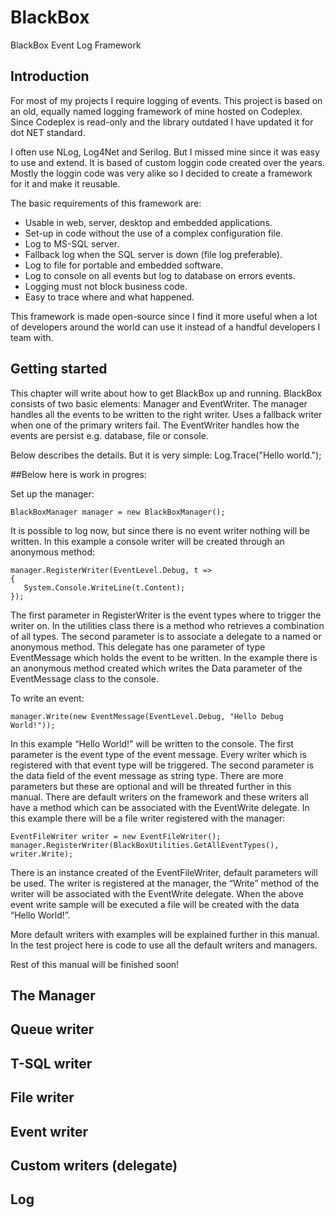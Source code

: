 # BlackBox
BlackBox Event Log Framework

## Introduction
For most of my projects I require logging of events. This project is based on an old, equally named logging framework of mine hosted on Codeplex. Since Codeplex is read-only and the library outdated I have updated it for dot NET standard.

I often use NLog, Log4Net and Serilog. But I missed mine since it was easy to use and extend. It is based of custom loggin code created over the years. Mostly the loggin code was very alike so I decided to create a framework for it and make it reusable.

The basic requirements of this framework are:
-	Usable in web, server, desktop and embedded applications.
-	Set-up in code without the use of a complex configuration file.
-	Log to MS-SQL server.
-	Fallback log when the SQL server is down (file log preferable).
-	Log to file for portable and embedded software.
-	Log to console on all events but log to database on errors events.
-	Logging must not block business code.
-	Easy to trace where and what happened.

This framework is made open-source since I find it more useful when a lot of developers around the world can use it instead of a handful developers I team with.

## Getting started
This chapter will write about how to get BlackBox up and running.
BlackBox consists of two basic elements: Manager and EventWriter.
The manager handles all the events to be written to the right writer. Uses a fallback writer when one of the primary writers fail.
The EventWriter handles how the events are persist e.g. database, file or console.

Below describes the details. But it is very simple:
Log.Trace("Hello world.");

##Below here is work in progres:

Set up the manager:
```
BlackBoxManager manager = new BlackBoxManager();
```

It is possible to log now, but since there is no event writer nothing will be written. In this example a console writer will be created through an anonymous method:
```
manager.RegisterWriter(EventLevel.Debug, t =>
{
   System.Console.WriteLine(t.Content);
});
```

The first parameter in RegisterWriter is the event types where to trigger the writer on. In the utilities class there is a method who retrieves a combination of all types. The second parameter is to associate a delegate to a named or anonymous method. This delegate has one parameter of type EventMessage which holds the event to be written. In the example there is an anonymous method created which writes the Data parameter of the EventMessage class to the console.

To write an event:
```
manager.Write(new EventMessage(EventLevel.Debug, "Hello Debug World!"));
```

In this example “Hello World!” will be written to the console. The first parameter is the event type of the event message. Every writer which is registered with that event type will be triggered. The second parameter is the data field of the event message as string type. There are more parameters but these are optional and will be threated further in this manual.
There are default writers on the framework and these writers all have a method which can be associated with the EventWrite delegate. In this example there will be a file writer registered with the manager:

```
EventFileWriter writer = new EventFileWriter();
manager.RegisterWriter(BlackBoxUtilities.GetAllEventTypes(), writer.Write);
```

There is an instance created of the EventFileWriter, default parameters will be used. The writer is registered at the manager, the “Write” method of the writer will be associated with the EventWrite delegate. When the above event write sample will be executed a file will be created with the data “Hello World!”.

More default writers with examples will be explained further in this manual. In the test project here is code to use all the default writers and managers.

Rest of this manual will be finished soon!

## The Manager

## Queue writer

## T-SQL writer

## File writer

## Event writer	

## Custom writers (delegate)

## Log
